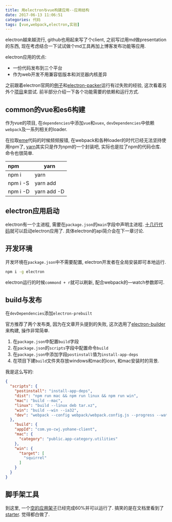 ```yaml
---
title: 用electron与vue构建应用--应用结构
date: 2017-06-13 11:06:51
categories: 代码
tags: [vue,webpack,electron,实验]
---
```


electron越来越流行,  github也用起来写了个client, 之前写过用md做presentation的东西, 现在考虑结合一下试试做个md工具再加上博客发布功能等应用.

<!--more-->

electron应用的优点:

+ 一份代码发布到三个平台
+ 作为web开发不用兼容低版本和浏览器内核差异

之前跟着electron官网的[例子](https://github.com/electron-userland/electron-builder)和[electron-packer](https://github.com/electron-userland/electron-packager)运行有过失败的经验, 这次看着另外个[项目](https://github.com/egoist/eme)来尝试. 前半部分介绍一下各个功能需要的依赖和运行方式.

## common的vue和es6构建

作为vue的项目, 在`dependencies`中添加`vue`和`vuex`, `devDependencies`中依赖`webpack`及一系列相关的loader.

在拉取[eme](https://github.com/electron-userland/electron-builder)代码的时候频频报错, 在webpack和各种loader的时代已经无法坚持使用npm了, [yarn](https://yarnpkg.com)其实只是作为npm的一个封装吧, 实际也是拉了npm的代码仓库. 命令也很简单.

| npm             | yarn               |
| :-------------- | ------------------ |
| npm i           | yarn               |
| npm i -S <name> | yarn add <name>    |
| npm i -D <name> | yarn add -D <name> |

## electron应用启动

electron有一个主进程, 需要在`package.json`的`main`字段中声明主进程. [十几行代码](https://github.com/fjonas/yohane-client/blob/empty/app/main.js)就可以启动electron应用了. 具体electron的api简介会在下一章讨论.

## 开发环境

开发环境在`package.json`中不需要配置, electron开发者在全局安装即可本地运行.

```bash
npm i -g electron
```

electron运行的时候<code>commond + r</code>就可以刷新, 配合webpack的—watch参数即可.

## build与发布

在`devDependencies`添加`electron-prebuilt`

官方推荐了两个发布类, 因为在文章开头提到的失败, 这次选用了[electron-builder](https://github.com/electron-userland/electron-builder)来构建, 操作非常简单.

1. 在`package.json`中配置`build`字段
2. 在`package.json`的`scripts`字段中配置命令`build`
3. 在`package.json`中添加字段`postinstall`值为`install-app-deps`
4. 在项目下建`build`文件夹存放windows和mac的icon, 和mac安装时的背景.

我是这么写的:

```json
{
  "scripts": {
    "postinstall": "install-app-deps",
    "dist": "npm run mac && npm run linux && npm run win",
    "mac": "build --mac",
    "linux": "build --linux deb tar.xz",
    "win": "build --win --ia32",
    "dev": "webpack --config webpack/webpack.config.js --progress --watch & electron app"
  },
    "build": {
    "appId": "com.yo-cwj.yohane-client",
    "mac": {
      "category": "public.app-category.utilities"
    },
    "win": {
      "target": [
        "squirrel"
      ]
    }
  }
}
```

## 脚手架工具

到这里, 一个[空的应用架子](https://github.com/fjonas/yohane-client/tree/empty)已经完成60%并可以运行了. 搞笑的是在文档里看到了[starter](https://github.com/SimulatedGREG/electron-vue). 觉得都白做了.